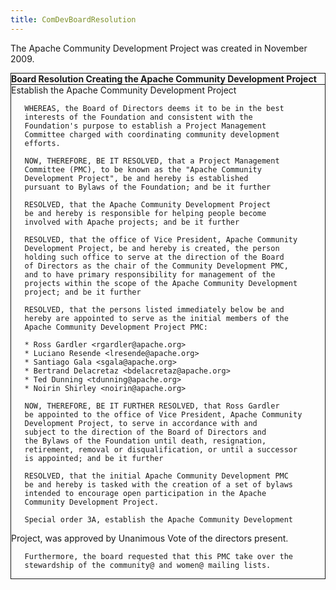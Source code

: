 ```yaml
---
title: ComDevBoardResolution
---
```

The Apache Community Development Project was created in November 2009.


<DIV class="code panel" style="border-style: solid;border-width: 1px;"><DIV class="codeHeader panelHeader" style="border-bottom-width: 1px;border-bottom-style: solid;"><B>Board Resolution Creating the Apache Community Development Project</B></DIV><DIV class="codeContent panelContent">
       Establish the Apache Community Development Project

       WHEREAS, the Board of Directors deems it to be in the best
       interests of the Foundation and consistent with the
       Foundation's purpose to establish a Project Management
       Committee charged with coordinating community development
       efforts.

       NOW, THEREFORE, BE IT RESOLVED, that a Project Management
       Committee (PMC), to be known as the "Apache Community
       Development Project", be and hereby is established
       pursuant to Bylaws of the Foundation; and be it further

       RESOLVED, that the Apache Community Development Project
       be and hereby is responsible for helping people become
       involved with Apache projects; and be it further

       RESOLVED, that the office of Vice President, Apache Community
       Development Project, be and hereby is created, the person
       holding such office to serve at the direction of the Board
       of Directors as the chair of the Community Development PMC,
       and to have primary responsibility for management of the
       projects within the scope of the Apache Community Development
       project; and be it further

       RESOLVED, that the persons listed immediately below be and
       hereby are appointed to serve as the initial members of the
       Apache Community Development Project PMC:

       * Ross Gardler <rgardler@apache.org>
       * Luciano Resende <lresende@apache.org>
       * Santiago Gala <sgala@apache.org>
       * Bertrand Delacretaz <bdelacretaz@apache.org>
       * Ted Dunning <tdunning@apache.org>
       * Noirin Shirley <noirin@apache.org>

       NOW, THEREFORE, BE IT FURTHER RESOLVED, that Ross Gardler
       be appointed to the office of Vice President, Apache Community
       Development Project, to serve in accordance with and
       subject to the direction of the Board of Directors and
       the Bylaws of the Foundation until death, resignation,
       retirement, removal or disqualification, or until a successor
       is appointed; and be it further

       RESOLVED, that the initial Apache Community Development PMC
       be and hereby is tasked with the creation of a set of bylaws
       intended to encourage open participation in the Apache
       Community Development Project.

       Special order 3A, establish the Apache Community Development
Project,
       was approved by Unanimous Vote of the directors present.

       Furthermore, the board requested that this PMC take over the
       stewardship of the community@ and women@ mailing lists.

